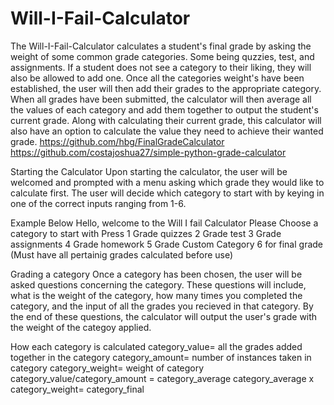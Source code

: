 # Will-I-Fail-Calculator
 The Will-I-Fail-Calculator calculates a student's final grade by asking the weight of some common grade categories. Some being quzzies, test, and assignments. If a student does not see a category to their liking, they will also be allowed to add one. Once all the categories  weight's have been established, the user will then add their grades to the appropriate category. When all grades have been submitted, the calculator will then average all the values of each category and add them together to output the student's current grade. Along with calculating their current grade, this calculator will also have an option to calculate the value they need to achieve their wanted grade. 
 https://github.com/hbg/FinalGradeCalculator
 https://github.com/costajoshua27/simple-python-grade-calculator


Starting the Calculator
 Upon starting the calculator, the user will be welcomed and prompted with a menu asking which grade they would like to calculate first. The user will decide which category to start with by keying in one of the correct inputs ranging from 1-6.

Example Below
  Hello, welcome to the Will I fail Calculator
  Please Choose a category to start with
  Press 
  1 Grade quizzes 
  2 Grade test 
  3 Grade assignments 
  4 Grade homework
  5 Grade Custom Category
  6 for final grade (Must have all pertainig grades calculated before use)
 
 Grading a category
 Once a category has been chosen, the user will be asked questions concerning the category. These questions will include, what is the weight of the category, how many times you completed the category, and the input of all the grades you recieved in that category. By the end of these questions, the calculator will output the user's grade with the weight of the categoy applied.
 
 How each category is calculated
  category_value= all the grades added together in the category
  category_amount= number of instances taken in category
  category_weight= weight of category
  category_value/category_amount = category_average
  category_average x category_weight= category_final
